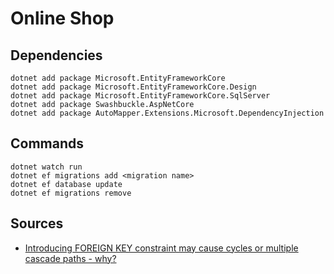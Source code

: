 # Online Shop

## Dependencies
```
dotnet add package Microsoft.EntityFrameworkCore
dotnet add package Microsoft.EntityFrameworkCore.Design
dotnet add package Microsoft.EntityFrameworkCore.SqlServer
dotnet add package Swashbuckle.AspNetCore
dotnet add package AutoMapper.Extensions.Microsoft.DependencyInjection
```
## Commands
```
dotnet watch run
dotnet ef migrations add <migration name>
dotnet ef database update
dotnet ef migrations remove
```
## Sources
- [Introducing FOREIGN KEY constraint may cause cycles or multiple cascade paths - why?](https://stackoverflow.com/questions/17127351/introducing-foreign-key-constraint-may-cause-cycles-or-multiple-cascade-paths)